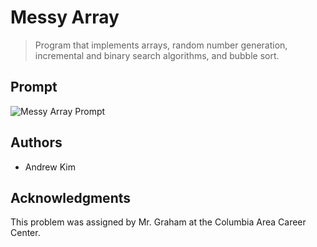 # Messy Array

> Program that implements arrays, random number generation, incremental and binary search algorithms, and bubble sort.

## Prompt

![Messy Array Prompt](https://github.com/ahkim3/12-Days/blob/main/Messy%20Array%20Prompt.png?raw=true "Prompt")

## Authors
- Andrew Kim

## Acknowledgments

This problem was assigned by Mr. Graham at the Columbia Area Career Center.
